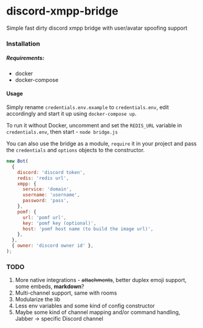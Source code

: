 # discord-xmpp-bridge

Simple fast dirty discord xmpp bridge with user/avatar spoofing support

### Installation

##### Requirements:

- docker
- docker-compose

#### Usage

Simply rename `credentials.env.example` to `credentials.env`, edit accordingly
and start it up using `docker-compose up`.

To run it without Docker, uncomment and set the `REDIS_URL` variable in `credentials.env`,
then start - `node bridge.js`

You can also use the bridge as a module, `require` it in your project and pass the `credentials` and `options` objects
to the constructor.

```js
new Bot(
  {
    discord: 'discord token',
    redis: 'redis url',
    xmpp: {
      service: 'domain',
      username: 'username',
      password: 'pass',
    },
    pomf: {
      url: 'pomf url',
      key: 'pomf key (optional)',
      host: 'pomf host name (to build the image url)',
    },
  },
  { owner: 'discord owner id' },
);
```

### TODO

1. More native integrations - ~~attachments~~, better duplex emoji support, some embeds, **markdown**?
2. Multi-channel support, same with rooms
3. Modularize the lib
4. Less env variables and some kind of config constructor
5. Maybe some kind of channel mapping and/or command handling, Jabber -> specific Discord channel
